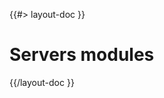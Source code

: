<!-- 
 * @name            Modules
 * @namespace       doc.servers
 * @type            Markdown
 * @platform        md
 * @status          stable
 * @menu            Documentation / Servers           /doc/servers/modules
 *
 * @since           2.0.0
 * @author    Olivier Bossel <olivier.bossel@gmail.com> (https://olivierbossel.com)
-->

{{#> layout-doc }}

# Servers modules

{{/layout-doc }}